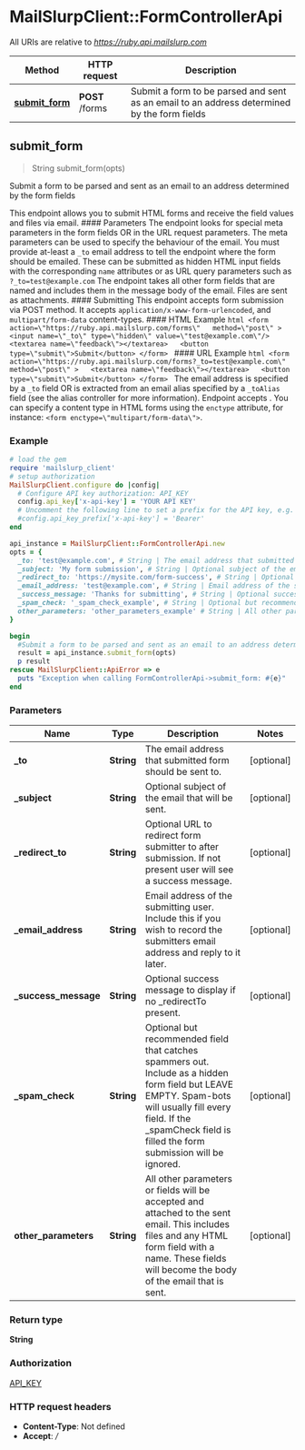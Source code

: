 # MailSlurpClient::FormControllerApi

All URIs are relative to *https://ruby.api.mailslurp.com*

Method | HTTP request | Description
------------- | ------------- | -------------
[**submit_form**](FormControllerApi#submit_form) | **POST** /forms | Submit a form to be parsed and sent as an email to an address determined by the form fields



## submit_form

> String submit_form(opts)

Submit a form to be parsed and sent as an email to an address determined by the form fields

This endpoint allows you to submit HTML forms and receive the field values and files via email.   #### Parameters The endpoint looks for special meta parameters in the form fields OR in the URL request parameters. The meta parameters can be used to specify the behaviour of the email.   You must provide at-least a `_to` email address to tell the endpoint where the form should be emailed. These can be submitted as hidden HTML input fields with the corresponding `name` attributes or as URL query parameters such as `?_to=test@example.com`  The endpoint takes all other form fields that are named and includes them in the message body of the email. Files are sent as attachments.  #### Submitting This endpoint accepts form submission via POST method. It accepts `application/x-www-form-urlencoded`, and `multipart/form-data` content-types.  #### HTML Example ```html <form    action=\"https://ruby.api.mailslurp.com/forms\"   method=\"post\" >   <input name=\"_to\" type=\"hidden\" value=\"test@example.com\"/>   <textarea name=\"feedback\"></textarea>   <button type=\"submit\">Submit</button> </form> ```  #### URL Example ```html <form    action=\"https://ruby.api.mailslurp.com/forms?_to=test@example.com\"   method=\"post\" >   <textarea name=\"feedback\"></textarea>   <button type=\"submit\">Submit</button> </form> ```    The email address is specified by a `_to` field OR is extracted from an email alias specified by a `_toAlias` field (see the alias controller for more information).  Endpoint accepts .  You can specify a content type in HTML forms using the `enctype` attribute, for instance: `<form enctype=\"multipart/form-data\">`.  

### Example

```ruby
# load the gem
require 'mailslurp_client'
# setup authorization
MailSlurpClient.configure do |config|
  # Configure API key authorization: API_KEY
  config.api_key['x-api-key'] = 'YOUR API KEY'
  # Uncomment the following line to set a prefix for the API key, e.g. 'Bearer' (defaults to nil)
  #config.api_key_prefix['x-api-key'] = 'Bearer'
end

api_instance = MailSlurpClient::FormControllerApi.new
opts = {
  _to: 'test@example.com', # String | The email address that submitted form should be sent to.
  _subject: 'My form submission', # String | Optional subject of the email that will be sent.
  _redirect_to: 'https://mysite.com/form-success', # String | Optional URL to redirect form submitter to after submission. If not present user will see a success message.
  _email_address: 'test@example.com', # String | Email address of the submitting user. Include this if you wish to record the submitters email address and reply to it later.
  _success_message: 'Thanks for submitting', # String | Optional success message to display if no _redirectTo present.
  _spam_check: '_spam_check_example', # String | Optional but recommended field that catches spammers out. Include as a hidden form field but LEAVE EMPTY. Spam-bots will usually fill every field. If the _spamCheck field is filled the form submission will be ignored.
  other_parameters: 'other_parameters_example' # String | All other parameters or fields will be accepted and attached to the sent email. This includes files and any HTML form field with a name. These fields will become the body of the email that is sent.
}

begin
  #Submit a form to be parsed and sent as an email to an address determined by the form fields
  result = api_instance.submit_form(opts)
  p result
rescue MailSlurpClient::ApiError => e
  puts "Exception when calling FormControllerApi->submit_form: #{e}"
end
```

### Parameters


Name | Type | Description  | Notes
------------- | ------------- | ------------- | -------------
 **_to** | **String**| The email address that submitted form should be sent to. | [optional] 
 **_subject** | **String**| Optional subject of the email that will be sent. | [optional] 
 **_redirect_to** | **String**| Optional URL to redirect form submitter to after submission. If not present user will see a success message. | [optional] 
 **_email_address** | **String**| Email address of the submitting user. Include this if you wish to record the submitters email address and reply to it later. | [optional] 
 **_success_message** | **String**| Optional success message to display if no _redirectTo present. | [optional] 
 **_spam_check** | **String**| Optional but recommended field that catches spammers out. Include as a hidden form field but LEAVE EMPTY. Spam-bots will usually fill every field. If the _spamCheck field is filled the form submission will be ignored. | [optional] 
 **other_parameters** | **String**| All other parameters or fields will be accepted and attached to the sent email. This includes files and any HTML form field with a name. These fields will become the body of the email that is sent. | [optional] 

### Return type

**String**

### Authorization

[API_KEY](../README#API_KEY)

### HTTP request headers

- **Content-Type**: Not defined
- **Accept**: */*

